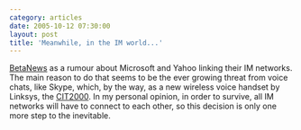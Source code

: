 ```yaml
---
category: articles
date: 2005-10-12 07:30:00
layout: post
title: 'Meanwhile, in the IM world...'
---
```


<p><a href="http://www.betanews.com/article/Microsoft_Yahoo_to_Link_IM_Networks/1129075667">BetaNews</a> as a rumour about Microsoft and Yahoo linking their IM networks. The main reason to do that seems to be the ever growing threat from voice chats, like Skype, which, by the way, as a new wireless voice handset by Linksys, the <a href="http://deviceforge.com/news/NS4571213183.html">CIT2000</a>. In my personal opinion, in order to survive, all IM networks will have to connect to each other, so this decision is only one more step to the inevitable.</p>
